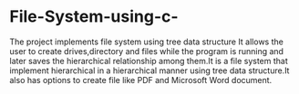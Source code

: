 # File-System-using-c-
The project implements file system using tree data structure It allows the user to create drives,directory and files while the program is running and later saves the hierarchical relationship among them.It is a file system that implement hierarchical in a hierarchical manner using tree data structure.It also has options to create file like PDF and Microsoft Word document. 
